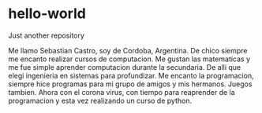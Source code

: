 # hello-world
Just another repository

Me llamo Sebastian Castro, soy de Cordoba, Argentina. De chico siempre me encanto realizar cursos de computacion.
Me gustan las matematicas y me fue simple aprender computacion durante la secundaria. De alli que elegi ingenieria en sistemas para profundizar. Me encanto la programacion, siempre hice programas para mi grupo de amigos y mis hermanos. Juegos tambien. Ahora con el corona virus, con tiempo para reaprender de la programacion y esta vez realizando un curso de python.

